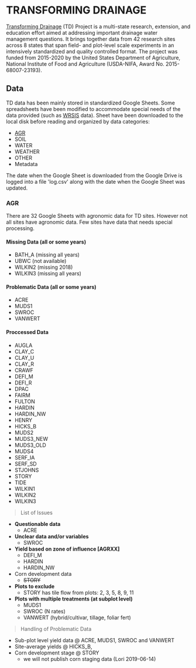 # TRANSFORMING DRAINAGE

[Transforming Drainage](https://transformingdrainage.org/) (TD) Project is a multi-state research, extension, and education effort aimed at addressing important drainage water management questions. It brings together data from 42 research sites across 8 states that span field- and plot-level scale experiments in an intensively standardized and quality controlled format. The project was funded from 2015-2020 by the United States Department of Agriculture, National Institute of Food and Agriculture (USDA-NIFA, Award No. 2015-68007-23193). 


## Data

TD data has been mainly stored in standardized Google Sheets. Some spreadsheets have been modified to accommodate special needs of the data provided (such as [WRSIS](https://www.ars.usda.gov/midwest-area/columbus-oh/soil-drainage-research/people/barry-allred/wetland-reservoir-subirrigation-system-wrsis/) data). Sheet have been downloaded to the local disk before reading and organized by data categories:

* [AGR](Input_Data/AGR/README.md)
* SOIL
* WATER
* WEATHER
* OTHER
* Metadata

The date when the Google Sheet is downloaded from the Google Drive is logged into a file 'log.csv' along with the date when the Google Sheet was updated. 


### AGR

There are 32 Google Sheets with agronomic data for TD sites. However not all sites have agronomic data. Few sites have data that needs special processing.

#### Missing Data (all or some years)
* BATH_A (missing all years)
* UBWC (not available)
* WILKIN2 (missing 2018)
* WILKIN3 (missing all years)

#### Problematic Data (all or some years)
* ACRE
* MUDS1
* SWROC
* VANWERT

#### Proccessed Data
* AUGLA
* CLAY_C
* CLAY_U
* CLAY_R
* CRAWF
* DEFI_M
* DEFI_R
* DPAC
* FAIRM
* FULTON
* HARDIN
* HARDIN_NW
* HENRY
* HICKS_B
* MUDS2
* MUDS3_NEW
* MUDS3_OLD
* MUDS4
* SERF_IA
* SERF_SD
* STJOHNS
* STORY
* TIDE
* WILKIN1
* WILKIN2
* WILKIN3


> List of Issues

* __Questionable data__
    + ACRE
* __Unclear data and/or variables__
    + SWROC
* __Yield based on zone of influence [AGRXX]__ 
    + DEFI_M
    + HARDIN
    + HARDIN_NW
* Corn development data
    + ~~STORY~~
* __Plots to exclude__
    + STORY has tile flow from plots: 2, 3, 5, 8, 9, 11
* __Plots with multiple treatments (at subplot level)__
    + MUDS1
    + SWROC (N rates)
    + VANWERT (hybrid/cultivar, tillage, foliar fert)


> Handling of Problematic Data

* Sub-plot level yield data @ ACRE, MUDS1, SWROC and VANWERT
* Site-average yields @ HICKS_B, 
* Corn development stage @ STORY
    - we will not publish corn staging data (Lori 2019-06-14)
  
  